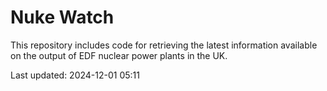 # Nuke Watch

This repository includes code for retrieving the latest information available on the output of EDF nuclear power plants in the UK.

Last updated: 2024-12-01 05:11